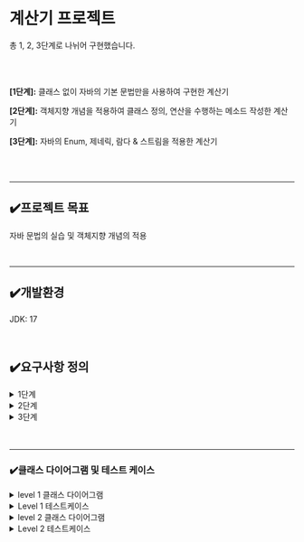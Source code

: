 <h1>계산기 프로젝트</h1>

 <p>총 1, 2, 3단계로 나뉘어 구현했습니다.</p>
 <br>
<br>
 <p><b>[1단계]:</b> 클래스 없이 자바의 기본 문법만을 사용하여 구현한 계산기</p>
 <p><b>[2단계]:</b> 객체지향 개념을 적용하여 클래스 정의, 연산을 수행하는 메소드 작성한 계산기</p>
 <p><b>[3단계]:</b> 자바의 Enum, 제네릭, 람다 & 스트림을 적용한 계산기</p>
<br>

<br>
<hr>
<h2>✔️프로젝트 목표</h2>
<p>자바 문법의 실습 및 객체지향 개념의 적용</p>
 <br>
<hr>
<h2>✔️개발환경</h2>
<p>JDK: 17</p>
<br>
<h2>✔️요구사항 정의</h2>
<details>
<summary>1단계</summary>
 <p><b>1. 양의 정수(0 포함) 입력받기</b></p>
 <p> - Scanner를 사용하여 양의 정수 2개(0포함)를 전달 받을 수 있습니다.</p>
 <p> - 양의 정수는 각각 하나씩 전달 받습니다.</p>
 <p> - 양의 정수는 적당한 타입으로 선언한 변수에 저장합니다.</p>
<br>
 <p><b>2. 사칙연산 기호(+, -, *, /)를 입력받기</b></p>
 <p> - Scanner를 사용하여 사칙연산 기호를 전달 받을 수 있습니다.</p>
 <p> - 사칙연산 기호를 적당한 타입으로 선언한 변수에 저장합니다.(chatAt(0))</p>
 <br>
  <p><b>3. 위에서 입력받은 양의 정수 2개와 사칙연산 기호를 사용하여 연산을 진행한 후 결과값을 출력하기</b></p>
 <p>키워드: if, switch</p>
 <p> - 사칙연산 기호에 맞는 연산자를 사용하여 연산을 진행합니다.</p>
 <p> - 입력받은 연산 기호를 구분하기 위해 제어문을 사용합니다.</p>
 <p> - 연산 오류가 발생할 경우 해당 오류에 대한 내용을 정제하여 출력합니다.</p>
 <p>ex)  "나눗셈 연산에서 분모(두번째 정수)에 0이 입력될 수 없습니다.</p>
 <br>
  <br>
  <p><b>4. 반복문을 사용하되, 반복의 종료를 알려주는 "exit"문자열을 입력하기 전까지 무한으로 계산을 진행할 수 있도록 소스코드 수정하기</b></p>
 <p>키워드: 무한으로 반복, 수정하기(처음부터 무한 반복하는 것이 아니라, 위 스텝별로 진행하며 수정)</p>
 <p>반복문을 사용합니다.(예를 들어, for,while...)</p>
 <br>

 </details>

 
 <details>
<summary>2단계</summary>
 <p><b>1. 사칙연산을 수행 후, 결과값 반환 메서드 구현&연산 결과를 저장하는 컬렉션 타입 필드를 가진 Calculator클래스 생성</b></p>
 <p>  - 사칙연산 수행한 후, 결과값을 반환하는 메서드 구현</p>
 <p>  - 연산 결과를 저장하는 컬렉션 타입 필드를 가진 Calculator 클래스를 생성</p>
 <p>  - 양의 정수 2개(0 포함)와 연산 기호를 매개변수로 받아 사칙연산 기능을 수행한 후 결과값을 반환하는 메서드와 연산 결과를 저장하는 컬렉션 타입 필드를 가진 Calculator 클래스 생성합니다.</p>
<br>
 <p><b>2. 1단계에서 구현한 App클래스의 main메서드에 Calculator 클래스가 활용될 수 있도록 수정</b></p>
 <p>  - 연산 수행 역할은 Calculator가 담당</p>
 <p>  - 연산 결과는 Calculator 클래스의 연산 결과를 저장하는 필드에 저장</p>
 <p>  - 소스코드 수정 후에도 수정 전의 기능들이 반드시 똑같이 동작해야합니다.</p>
 <br>
  <p><b>3. App클래스의 main메서드에서 Calculator 클래스의 연산 결과를 저장하고 있는 컬렉션 필드에 직접 접근하지 못하도록 수정(캡슐화)</b></p>
 <p>  - 간접 접근을 통해 필드에 접근하여 가져올 수 있도록 구현합니다. (Getter메서드)</p>
 <p>  - 간접 접근을 통해 필드에 접근하여 수정할 수 있도록 구현합니다. (Setter 메서드)</p>
 <p>  - 위 요구사항을 모두 구현 했다면 App클래스의 main메서드에서 위에서 구현한 메서드를 활용</p>
 <br>
  <p><b>4. Calculrator 클래스에 저장된 연산결과들 중 가장 먼저 저장된 데이터를 삭제하는 기능을 가진 메서드를 구현한 후 App 클래스의 main 메서드에 삭제 메서드가 활용될 수 있도록 수정</b></p>
 <p>키워드: 컬렉션</p>
 <p>  - 컬렉션에서 값을 넣고 제거하는 방법을 이해한다.</p>
 <br>
 </details>


 <details>
<summary>3단계</summary>
 <p><b>1. 현재 사칙연산 계산기는 총 4가지 연산 타입으로 구성되어 있습니다.</b></p>
 <p>  - Enum 타입을 활용하여 연산자 타입에 대한 정보를 관리하고 이를 사칙연산 계산기 ArithmeticCalculator 클래스에 활용 해봅니다.</p>
<br>
 <p><b>2. 실수, 즉 double타입의 값을 전달 받아도 연산이 수행하도록 만들기</b></p>
 <p>키워드: 제네릭</p>
 <p>  - 단순히, 기존의 int타입을 double로 바꾸는 게 아닌 점에 주의하세요.</p>
 <p>  - 지금까지는 ArithmeticCalculator, 즉 사칙연산 계산기는 양의 정수(0 포함)를 매개변수로 전달받아 연산을 수행</p>
 <p>  - 피연산자를 여러 타입으로 받을 수 있도록 기능을 확장</p>
  <br>
  <p><b>3. 저장된 연산 결과들 중 Scanner로 입력받은 값보다 큰 결과값 들을 출력</b></p>
 <p>  - ArithmeticCalculator 클래스에 위 요구사항을 만족하는 조회 메서드를 구현합니다. </p>
 <p>  - 단, 해당 메서드를 구현할 때 lambda, Stream을 활용하여 구현합니다.</p>
 <br>
 <br>
 </details>


<br>
<br>
<hr>
<h3>✔️클래스 다이어그램 및 테스트 케이스</h3>
 <details>
  <summary>level 1 클래스 다이어그램</summary>
<img src="https://github.com/user-attachments/assets/28a20a70-7681-4832-85c4-a1bd1c571ddb" width="200" height="200">
</details>
<details>
<summary>Level 1 테스트케이스</summary>
<table class="tg"><thead>
  <tr>
    <th class="tg-wa1i">기능</th>
    <th class="tg-wa1i">테스트 시나리오</th>
    <th class="tg-wa1i">검증내용</th>
    <th class="tg-wa1i">입력 값</th>
    <th class="tg-wa1i">기대하는 결과</th>
    <th class="tg-wa1i">수행결과</th>
    <th class="tg-wa1i">비고</th>
  </tr></thead>
<tbody>
  <tr>
    <td class="tg-nrix" rowspan="30">계산기</td>
    <td class="tg-nrix" rowspan="8">값 입력받기</td>
    <td class="tg-nrix" rowspan="2">사용자가 첫번째 값을 입력 시 정상적으로 값을 입력받는가</td>
    <td class="tg-nrix" rowspan="2">0</td>
    <td class="tg-nrix" rowspan="2">첫번째 값 저장 후, 두번째 값 입력받음</td>
    <td class="tg-nrix" rowspan="2">P</td>
    <td class="tg-nrix" rowspan="8">양의 정수(0포함)만<br>입력가능</td>
  </tr>
  <tr>
  </tr>
  <tr>
    <td class="tg-nrix" rowspan="2">사용자가 두번째 값을 입력 시 정상적으로 값을 입력받는가</td>
    <td class="tg-nrix" rowspan="2">0</td>
    <td class="tg-nrix" rowspan="2">두번째 값 저장 후, 사칙연산자 입력받음</td>
    <td class="tg-nrix" rowspan="2">P</td>
  </tr>
  <tr>
  </tr>
  <tr>
    <td class="tg-nrix" rowspan="4">사용자가 양의 정수<br>(0 포함)를 제외한 값을<br> 입력 시 처음 로직으로 돌아가는가</td>
    <td class="tg-nrix" rowspan="2">"test"</td>
    <td class="tg-nrix" rowspan="2">"숫자를 제외한 값은 입력 불가. 처음으로 돌아갑니다."<br>출력 후 프로그램 처음 로직으로 돌아감</td>
    <td class="tg-nrix" rowspan="2">P</td>
  </tr>
  <tr>
  </tr>
  <tr>
    <td class="tg-nrix" rowspan="2">-1</td>
    <td class="tg-nrix" rowspan="2">"입력 가능한 값이 아닙니다.<br> 양의 정수(0 포함) 입력해주세요.<br> next 입력하면 처음으로 돌아갑니다. "<br> 출력 후 프로그램 처음 로직으로 돌아감</td>
    <td class="tg-nrix" rowspan="2">P</td>
  </tr>
  <tr>
  </tr>
  <tr>
    <td class="tg-nrix" rowspan="4">사칙연산자 입력받기</td>
    <td class="tg-nrix">사용자가 사칙연산 기호를 입력할 경우 정상적으로 값을 입력받는가</td>
    <td class="tg-nrix">*</td>
    <td class="tg-nrix">입력받은 사칙연산 기호 * 저장<br></td>
    <td class="tg-nrix">P</td>
    <td class="tg-nrix" rowspan="4">사칙연산자만 <br>입력가능</td>
  </tr>
  <tr>
    <td class="tg-nrix" rowspan="3">사용자가 사칙연산 기호가 아닌 잘못된 값을 입력 시 처음 로직으로 돌아가는가</td>
    <td class="tg-nrix">1</td>
    <td class="tg-nrix" rowspan="2">"사칙연산 기호가 옳지 않습니다. +, -, *, / 중 하나로 입력해주세요. 처음부터 진행하시려면 next 입력" 출력  후 프로그램 처음 로직으로 돌아감</td>
    <td class="tg-nrix" rowspan="2">P</td>
  </tr>
  <tr>
    <td class="tg-nrix">"test"</td>
  </tr>
  <tr>
    <td class="tg-nrix">-123</td>
    <td class="tg-cly1">"사칙연산 기호만 작성해주세요.<br> next 입력하면 처음으로 돌아갑니다." 출력 후 프로그램 처음 로직으로 돌아감</td>
    <td class="tg-nrix">P</td>
  </tr>
  <tr>
    <td class="tg-nrix" rowspan="3">연산 수행</td>
    <td class="tg-nrix" rowspan="2">입력받은 사칙연산 기호에 맞는 연산을 진행하는가</td>
    <td class="tg-nrix" rowspan="2">첫번째 값: 6<br>두번째 값: 2<br>사칙연산 기호: /</td>
    <td class="tg-nrix" rowspan="2">"결과: 3<br>더 계산하시겠습니까? (exit 입력 시 종료 / 계속 진행하시려면 next 입력)"<br>출력.</td>
    <td class="tg-nrix" rowspan="2">P</td>
    <td class="tg-nrix" rowspan="3"></td>
  </tr>
  <tr>
  </tr>
  <tr>
    <td class="tg-nrix">연산 오류가 발생할 경우 해당 오류 내용을 정제해서 출력하는가</td>
    <td class="tg-nrix">첫번째 값: 3<br> 두번째 값: 0<br> 사칙연산 기호: /</td>
    <td class="tg-cly1">"나눗셈 연산에서 분모(두번째 정수)에 0이 입력될 수 없습니다." 출력 후 프로그램 처음 로직으로 돌아감</td>
    <td class="tg-nrix">P</td>
  </tr>
  <tr>
    <td class="tg-nrix" rowspan="2">반복</td>
    <td class="tg-cly1">"더 계산하시겠습니까?" 질문이 출력되었을 때, "exit" 문자열을 입력하기 전까지 무한으로 계산이 진행되는가</td>
    <td class="tg-nrix">"next"</td>
    <td class="tg-cly1">"exit"문자열 입력하기 전까지 아무 문자열이나 숫자를 넣으면<br> 무한으로 계산 진행</td>
    <td class="tg-nrix">P</td>
    <td class="tg-nrix" rowspan="2"></td>
  </tr>
  <tr>
    <td class="tg-cly1">"더 계산하시겠습니까?" 질문이 출력되었을 때, "exit" 문자열을 입력하면 계산 반복이 종료되는가</td>
    <td class="tg-nrix">"exit"</td>
    <td class="tg-cly1">반복 및 프로그램 종료</td>
    <td class="tg-nrix">P</td>
  </tr>
</tbody></table>

</details>

<details>
  <summary>level 2 클래스 다이어그램</summary>
 <img src="https://github.com/user-attachments/assets/ce1ada78-46f5-4838-ae45-322949ebd1f0">

</details>

<details>
<summary>Level 2 테스트케이스</summary>
<table class="tg"><thead>
  <tr>
    <th class="tg-wa1i">기능</th>
    <th class="tg-wa1i">테스트 시나리오</th>
    <th class="tg-wa1i">검증내용</th>
    <th class="tg-wa1i">입력 값</th>
    <th class="tg-wa1i">기대하는 결과</th>
    <th class="tg-wa1i">수행결과(P/F)</th>
    <th class="tg-wa1i">비고</th>
  </tr></thead>
<tbody>
  <tr>
    <td class="tg-nrix" rowspan="30">계산기</td>
    <td class="tg-nrix" rowspan="8">값 입력받기</td>
    <td class="tg-nrix" rowspan="2">사용자가 첫번째 값을 입력 시 정상적으로 값을 입력받는가</td>
    <td class="tg-nrix" rowspan="2">0</td>
    <td class="tg-nrix" rowspan="2">첫번째 값 저장 후, 두번째 값 입력받음</td>
    <td class="tg-nrix" rowspan="2">P</td>
    <td class="tg-nrix" rowspan="8">양의 정수(0포함)만<br>입력가능</td>
  </tr>
  <tr>
  </tr>
  <tr>
    <td class="tg-nrix" rowspan="2">사용자가 두번째 값을 입력 시 정상적으로 값을 입력받는가</td>
    <td class="tg-nrix" rowspan="2">0</td>
    <td class="tg-nrix" rowspan="2">두번째 값 저장 후, 사칙연산자 입력받음</td>
    <td class="tg-nrix" rowspan="2">P</td>
  </tr>
  <tr>
  </tr>
  <tr>
    <td class="tg-nrix" rowspan="4">사용자가 양의 정수<br>(0 포함)를 제외한 값을<br> 입력 시 처음 로직으로 돌아가는가</td>
    <td class="tg-nrix" rowspan="2">"test"</td>
    <td class="tg-nrix" rowspan="2">"숫자를 제외한 값은 입력 불가. 처음으로 돌아갑니다."<br>출력 후 프로그램 처음 로직으로 돌아감</td>
    <td class="tg-nrix" rowspan="2">P</td>
  </tr>
  <tr>
  </tr>
  <tr>
    <td class="tg-nrix" rowspan="2">-1</td>
    <td class="tg-nrix" rowspan="2">"입력 가능한 값이 아닙니다.<br> 양의 정수(0 포함) 입력해주세요.<br> next 입력하면 처음으로 돌아갑니다. "<br> 출력 후 프로그램 처음 로직으로 돌아감</td>
    <td class="tg-nrix" rowspan="2">P</td>
  </tr>
  <tr>
  </tr>
  <tr>
    <td class="tg-nrix" rowspan="4">사칙연산자 입력받기</td>
    <td class="tg-nrix">사용자가 사칙연산 기호를 입력할 경우 정상적으로 값을 입력받는가</td>
    <td class="tg-nrix">*</td>
    <td class="tg-nrix">입력받은 사칙연산 기호 * 저장<br></td>
    <td class="tg-nrix">P</td>
    <td class="tg-nrix" rowspan="4">사칙연산자만 <br>입력가능</td>
  </tr>
  <tr>
    <td class="tg-nrix" rowspan="3">사용자가 사칙연산 기호가 아닌 잘못된 값을 입력 시 처음 로직으로 돌아가는가</td>
    <td class="tg-nrix">1</td>
    <td class="tg-nrix" rowspan="2">"사칙연산 기호가 옳지 않습니다. +, -, *, / 중 하나로 입력해주세요. 처음부터 진행하시려면 next 입력" 출력  후 프로그램 처음 로직으로 돌아감</td>
    <td class="tg-nrix" rowspan="2">P</td>
  </tr>
  <tr>
    <td class="tg-nrix">"test"</td>
  </tr>
  <tr>
    <td class="tg-nrix">-123</td>
    <td class="tg-cly1">"사칙연산 기호만 작성해주세요.<br> next 입력하면 처음으로 돌아갑니다." 출력 후 프로그램 처음 로직으로 돌아감</td>
    <td class="tg-nrix">P</td>
  </tr>
  <tr>
    <td class="tg-nrix" rowspan="3">연산 수행</td>
    <td class="tg-nrix" rowspan="2">입력받은 사칙연산 기호에 맞는 연산을 진행하는가</td>
    <td class="tg-nrix" rowspan="2">첫번째 값: 6<br>두번째 값: 2<br>사칙연산 기호: /</td>
    <td class="tg-nrix" rowspan="2">"결과: 3<br>더 계산하시겠습니까? (exit 입력 시 종료 / 계속 진행하시려면 next 입력)"<br>출력.</td>
    <td class="tg-nrix" rowspan="2">P</td>
    <td class="tg-nrix" rowspan="3"></td>
  </tr>
  <tr>
  </tr>
  <tr>
    <td class="tg-nrix">연산 오류가 발생할 경우 해당 오류 내용을 정제해서 출력하는가</td>
    <td class="tg-nrix">첫번째 값: 3<br> 두번째 값: 0<br> 사칙연산 기호: /</td>
    <td class="tg-cly1">"나눗셈 연산에서 분모(두번째 정수)에 0이 입력될 수 없습니다." 출력 후 프로그램 처음 로직으로 돌아감</td>
    <td class="tg-nrix">P</td>
  </tr>
  <tr>
    <td class="tg-nrix" rowspan="2">반복</td>
    <td class="tg-cly1">"더 계산하시겠습니까?" 질문이 출력되었을 때, "exit" 문자열을 입력하기 전까지 무한으로 계산이 진행되는가</td>
    <td class="tg-nrix">"next"</td>
    <td class="tg-cly1">"exit"문자열 입력하기 전까지 아무 문자열이나 숫자를 넣으면<br> 무한으로 계산 진행</td>
    <td class="tg-nrix">P</td>
    <td class="tg-nrix" rowspan="2"></td>
  </tr>
  <tr>
    <td class="tg-cly1">"더 계산하시겠습니까?" 질문이 출력되었을 때, "exit" 문자열을 입력하면 계산 반복이 종료되는가</td>
    <td class="tg-nrix">"exit"</td>
    <td class="tg-cly1">반복 및 프로그램 종료</td>
    <td class="tg-nrix">P</td>
  </tr>
   <tr>
    <td class="tg-nrix">캡슐화</td> <!-- 기능 -->
    <td class="tg-nrix">App클래스의 main메서드에서 Calculator클래스의 연산 결과를 저장하고 있는 컬렉션타입 필드에 직접 접근하지 못하는가</td> <!-- 테스트 시나리오 -->
        <td class="tg-nrix">calculator.list.get(0);</td> <!-- 입력 값 -->
        <td class="tg-nrix">private 접근 제어자로 인해 컴파일 오류 발생</td> <!-- 기대하는 결과 -->
    <td class="tg-nrix">P</td> <!-- 수행결과 (P/F) -->
  </tr>
<tr>
  <td class="tg-nrix">조회</td> <!-- 기능: 계산기 -->
  <td class="tg-nrix">간접 접근을 통해 Calculator 클래스의 컬렉션타입 필드에 접근하여 값을 가져올 수 있는가</td>
  <td class="tg-nrix">calculator.getList();</td>
  <td class="tg-nrix">컬렉션 간접 접근 성공 및 저장된 결과값 정상 출력</td>
  <td class="tg-nrix">P</td>
</tr>
<tr>
  <td class="tg-nrix">수정</td> <!-- 기능: 계산기 -->
  <td class="tg-nrix">간접 접근을 통해 Calculator 클래스의 컬렉션타입 필드에 접근하여 값을 수정할 수 있는가</td>
  <td class="tg-nrix">calculator.setList(1,4);</td>
  <td class="tg-nrix">컬렉션 간접 접근 성공 및 저장된 결과값 정상 수정</td>
  <td class="tg-nrix">P</td>
</tr>
<tr>
  <td class="tg-nrix">삭제</td> <!-- 기능: 계산기 -->
  <td class="tg-nrix">컬렉션에 저장된 연산 결과들 중 가장 먼저 저장된 데이터를 삭제하는 기능을 가진 메서드가 동작하는가 </td>
  <td class="tg-nrix">calculator.removeResult();</td>
  <td class="tg-nrix">컬렉션 접근 성공 및 가장 앞에 저장된 결과값 정상 삭제</td>
  <td class="tg-nrix">P</td>
</tr>
</tbody></table>
</details>
